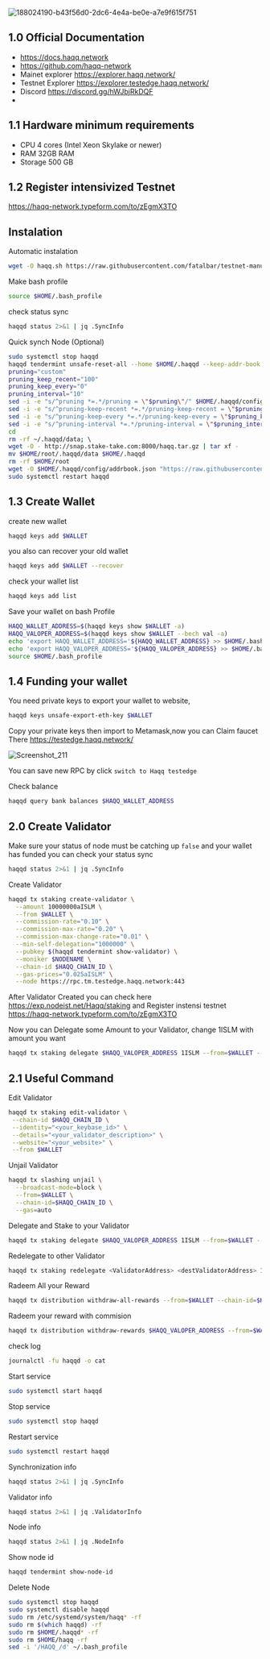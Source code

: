 ![188024190-b43f56d0-2dc6-4e4a-be0e-a7e9f615f751](https://user-images.githubusercontent.com/81378817/188311294-168cfb42-70c6-4de0-84c8-6f6c616bcc07.png)

## 1.0 Official Documentation
* https://docs.haqq.network
* https://github.com/haqq-network
* Mainet explorer https://explorer.haqq.network/
* Testnet Explorer https://explorer.testedge.haqq.network/
* Discord https://discord.gg/hWJbjRkDQF
* 
## 1.1 Hardware minimum requirements
* CPU 4 cores (Intel Xeon Skylake or newer)
* RAM 32GB RAM
* Storage 500 GB

## 1.2 Register intensivized Testnet 
https://haqq-network.typeform.com/to/zEgmX3TO

## Instalation 
Automatic instalation 
```bash
wget -O haqq.sh https://raw.githubusercontent.com/fatalbar/testnet-manual/main/Haqq%20intensivized%20testnet/haqq.sh && chmod +x haqq.sh && ./haqq.sh
```
Make bash profile
```bash
source $HOME/.bash_profile
```
check status sync 
```bash
haqqd status 2>&1 | jq .SyncInfo
```
Quick synch Node (Optional)
```bash
sudo systemctl stop haqqd 
haqqd tendermint unsafe-reset-all --home $HOME/.haqqd --keep-addr-book 
pruning="custom" 
pruning_keep_recent="100" 
pruning_keep_every="0" 
pruning_interval="10" 
sed -i -e "s/^pruning *=.*/pruning = \"$pruning\"/" $HOME/.haqqd/config/app.toml 
sed -i -e "s/^pruning-keep-recent *=.*/pruning-keep-recent = \"$pruning_keep_recent\"/" $HOME/.haqqd/config/app.toml 
sed -i -e "s/^pruning-keep-every *=.*/pruning-keep-every = \"$pruning_keep_every\"/" $HOME/.haqqd/config/app.toml 
sed -i -e "s/^pruning-interval *=.*/pruning-interval = \"$pruning_interval\"/" $HOME/.haqqd/config/app.toml 
cd 
rm -rf ~/.haqqd/data; \ 
wget -O - http://snap.stake-take.com:8000/haqq.tar.gz | tar xf - 
mv $HOME/root/.haqqd/data $HOME/.haqqd 
rm -rf $HOME/root 
wget -O $HOME/.haqqd/config/addrbook.json "https://raw.githubusercontent.com/StakeTake/guidecosmos/main/haqq/haqq_53211-1/addrbook.json" 
sudo systemctl restart haqqd
```
## 1.3 Create Wallet 
create new wallet
```bash
haqqd keys add $WALLET
```
you also can recover your old wallet
```bash
haqqd keys add $WALLET --recover
```
check your wallet list
```bash
haqqd keys add list
```
Save your wallet on bash Profile
```bash
HAQQ_WALLET_ADDRESS=$(haqqd keys show $WALLET -a)
HAQQ_VALOPER_ADDRESS=$(haqqd keys show $WALLET --bech val -a)
echo 'export HAQQ_WALLET_ADDRESS='${HAQQ_WALLET_ADDRESS} >> $HOME/.bash_profile
echo 'export HAQQ_VALOPER_ADDRESS='${HAQQ_VALOPER_ADDRESS} >> $HOME/.bash_profile
source $HOME/.bash_profile
```

## 1.4 Funding your wallet
You need private keys to export your wallet to website,  
```bash
haqqd keys unsafe-export-eth-key $WALLET
```
Copy your private keys then import to Metamask,now you can Claim faucet There https://testedge.haqq.network/

![Screenshot_211](https://user-images.githubusercontent.com/81378817/188313277-c96e1907-01a1-4386-a7e4-4a12ddb04ea6.jpg)

You can save new RPC by click `switch to Haqq testedge`

Check balance
```bash
haqqd query bank balances $HAQQ_WALLET_ADDRESS
```

## 2.0 Create Validator
Make sure your status of node must be catching up `false` and your wallet has funded
you can check your status sync
```bash
haqqd status 2>&1 | jq .SyncInfo
```

Create Validator
```bash
haqqd tx staking create-validator \
  --amount 10000000aISLM \
  --from $WALLET \
  --commission-rate="0.10" \
  --commission-max-rate="0.20" \
  --commission-max-change-rate="0.01" \
  --min-self-delegation="1000000" \
  --pubkey $(haqqd tendermint show-validator) \
  --moniker $NODENAME \
  --chain-id $HAQQ_CHAIN_ID \
  --gas-prices="0.025aISLM" \
  --node https://rpc.tm.testedge.haqq.network:443
```
After Validator Created you can check here https://exp.nodeist.net/Haqq/staking and Register instensi testnet https://haqq-network.typeform.com/to/zEgmX3TO

Now you can Delegate some Amount to your Validator, change 1ISLM with amount you want 
```bash
haqqd tx staking delegate $HAQQ_VALOPER_ADDRESS 1ISLM --from=$WALLET --chain-id=$HAQQ_CHAIN_ID
```
## 2.1 Useful Command
Edit Validator
```bash
haqqd tx staking edit-validator \
 --chain-id $HAQQ_CHAIN_ID \
 --identity="<your_keybase_id>" \
 --details="<your_validator_description>" \
 --website="<your_website>" \
 --from $WALLET
```
Unjail Validator
```bash
haqqd tx slashing unjail \
  --broadcast-mode=block \
  --from=$WALLET \
  --chain-id=$HAQQ_CHAIN_ID \
  --gas=auto
```
Delegate and Stake to your Validator
```bash
haqqd tx staking delegate $HAQQ_VALOPER_ADDRESS 1ISLM --from=$WALLET --chain-id=$HAQQ_CHAIN_ID
```
Redelegate to other Validator
```bash
haqqd tx staking redelegate <ValidatorAddress> <destValidatorAddress> 1ISLM --from=$WALLET --chain-id=$HAQQ_CHAIN_ID
```
Radeem All your Reward 
```bash
haqqd tx distribution withdraw-all-rewards --from=$WALLET --chain-id=$HAQQ_CHAIN_ID
```
Radeem your reward with commision
```bash
haqqd tx distribution withdraw-rewards $HAQQ_VALOPER_ADDRESS --from=$WALLET --commission --chain-id=$HAQQ_CHAIN_ID
```
check log
```bash
journalctl -fu haqqd -o cat
```
Start service
```bash
sudo systemctl start haqqd
```
Stop service
```bash
sudo systemctl stop haqqd
```
Restart service
```bash
sudo systemctl restart haqqd
```

Synchronization info
```bash
haqqd status 2>&1 | jq .SyncInfo
```
Validator info
```bash
haqqd status 2>&1 | jq .ValidatorInfo
```
Node info
```bash
haqqd status 2>&1 | jq .NodeInfo
```
Show node id
```bash
haqqd tendermint show-node-id
```
Delete Node
```bash
sudo systemctl stop haqqd
sudo systemctl disable haqqd
sudo rm /etc/systemd/system/haqq* -rf
sudo rm $(which haqqd) -rf
sudo rm $HOME/.haqqd* -rf
sudo rm $HOME/haqq -rf
sed -i '/HAQQ_/d' ~/.bash_profile
```
